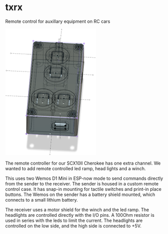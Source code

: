 # txrx
Remote control for auxillary equipment on RC cars

<img src="doc/models/winch_control_v10.png" height="400">

The remote controller for our SCX10II Cherokee has one extra channel. We wanted to add remote controlled led ramp, head lights and a winch. 

This uses two Wemos D1 Mini in ESP-now mode to send commands directly from the sender to the receiver. 
The sender is housed in a custom remote control case. It has snap-in mounting for tactile switches and print-in place buttons. 
The Wemos on the sender has a battery shield mounted, which connects to a small lithium battery.

The receiver uses a motor shield for the winch and the led ramp. The headlights are controlled directly with the I/O pins. 
A 100Ohm resistor is used in series with the leds to limit the current. The headlights are controlled on the low side, and the high side is connected to +5V.

